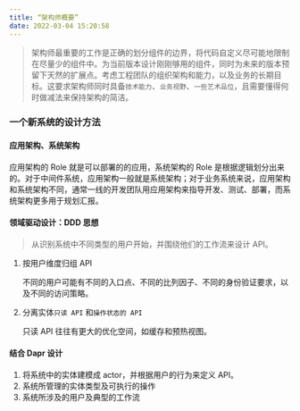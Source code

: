 ```yaml
---
title: “架构师概要”
date: 2022-03-04 15:20:58
---
```


> 架构师最重要的工作是正确的划分组件的边界，将代码自定义尽可能地限制在尽量少的组件中。为当前版本设计刚刚够用的组件，同时为未来的版本预留下天然的扩展点。考虑工程团队的组织架构和能力，以及业务的长期目标。这要求架构师同时具备`技术能力`、`业务视野`、`一些艺术品位`，且需要懂得何时做减法来保持架构的简洁。

### 一个新系统的设计方法

#### 应用架构、系统架构

应用架构的 Role 就是可以部署的的应用，系统架构的 Role 是根据逻辑划分出来的。对于中间件系统，应用架构一般就是系统架构；对于业务系统来说，应用架构和系统架构不同，通常一线的开发团队用应用架构来指导开发、测试、部署，而系统架构更多用于规划汇报。

#### 领域驱动设计：DDD 思想

> 从识别系统中不同类型的用户开始，并围绕他们的工作流来设计 API。

1. 按用户维度归组 API

   不同的用户可能有不同的入口点、不同的比列因子、不同的身份验证要求，以及不同的访问策略。

2. 分离实体`只读 API` 和`操作状态的 API `

   只读 API 往往有更大的优化空间，如缓存和预热视图。

#### 结合 Dapr 设计

1. 将系统中的实体建模成 actor，并根据用户的行为来定义 API。
2. 系统所管理的实体类型及可执行的操作
3. 系统所涉及的用户及典型的工作流

